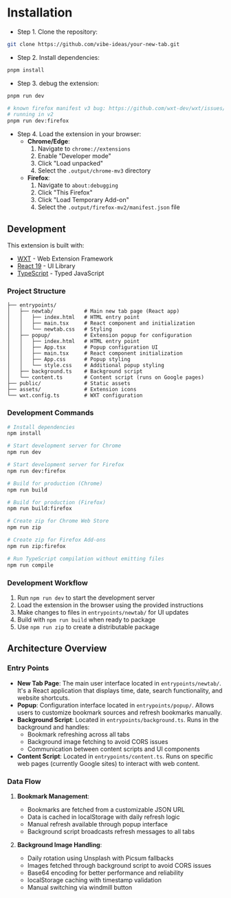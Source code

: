 # Installation

- Step 1. Clone the repository:

```bash
git clone https://github.com/vibe-ideas/your-new-tab.git
```

- Step 2. Install dependencies:

```bash
pnpm install
```

- Step 3. debug the extension:

```bash
pnpm run dev

# known firefox manifest v3 bug: https://github.com/wxt-dev/wxt/issues/230
# running in v2
pnpm run dev:firefox
```

- Step 4. Load the extension in your browser:
  - **Chrome/Edge**:
    1. Navigate to `chrome://extensions`
    2. Enable "Developer mode"
    3. Click "Load unpacked"
    4. Select the `.output/chrome-mv3` directory
  - **Firefox**:
    1. Navigate to `about:debugging`
    2. Click "This Firefox"
    3. Click "Load Temporary Add-on"
    4. Select the `.output/firefox-mv2/manifest.json` file

## Development

This extension is built with:

- [WXT](https://wxt.dev) - Web Extension Framework
- [React 19](https://react.dev) - UI Library
- [TypeScript](https://www.typescriptlang.org/) - Typed JavaScript

### Project Structure

```shell
├── entrypoints/
│   ├── newtab/          # Main new tab page (React app)
│   │   ├── index.html   # HTML entry point
│   │   ├── main.tsx     # React component and initialization
│   │   └── newtab.css   # Styling
│   ├── popup/           # Extension popup for configuration
│   │   ├── index.html   # HTML entry point
│   │   ├── App.tsx      # Popup configuration UI
│   │   ├── main.tsx     # React component initialization
│   │   ├── App.css      # Popup styling
│   │   └── style.css    # Additional popup styling
│   ├── background.ts    # Background script
│   └── content.ts       # Content script (runs on Google pages)
├── public/              # Static assets
├── assets/              # Extension icons
└── wxt.config.ts        # WXT configuration
```

### Development Commands

```bash
# Install dependencies
npm install

# Start development server for Chrome
npm run dev

# Start development server for Firefox
npm run dev:firefox

# Build for production (Chrome)
npm run build

# Build for production (Firefox)
npm run build:firefox

# Create zip for Chrome Web Store
npm run zip

# Create zip for Firefox Add-ons
npm run zip:firefox

# Run TypeScript compilation without emitting files
npm run compile
```

### Development Workflow

1. Run `npm run dev` to start the development server
2. Load the extension in the browser using the provided instructions
3. Make changes to files in `entrypoints/newtab/` for UI updates
4. Build with `npm run build` when ready to package
5. Use `npm run zip` to create a distributable package

## Architecture Overview

### Entry Points

- **New Tab Page**: The main user interface located in `entrypoints/newtab/`. It's a React application that displays time, date, search functionality, and website shortcuts.
- **Popup**: Configuration interface located in `entrypoints/popup/`. Allows users to customize bookmark sources and refresh bookmarks manually.
- **Background Script**: Located in `entrypoints/background.ts`. Runs in the background and handles:
  - Bookmark refreshing across all tabs
  - Background image fetching to avoid CORS issues
  - Communication between content scripts and UI components
- **Content Script**: Located in `entrypoints/content.ts`. Runs on specific web pages (currently Google sites) to interact with web content.

### Data Flow

1. **Bookmark Management**:
   - Bookmarks are fetched from a customizable JSON URL
   - Data is cached in localStorage with daily refresh logic
   - Manual refresh available through popup interface
   - Background script broadcasts refresh messages to all tabs

2. **Background Image Handling**:
   - Daily rotation using Unsplash with Picsum fallbacks
   - Images fetched through background script to avoid CORS issues
   - Base64 encoding for better performance and reliability
   - localStorage caching with timestamp validation
   - Manual switching via windmill button
